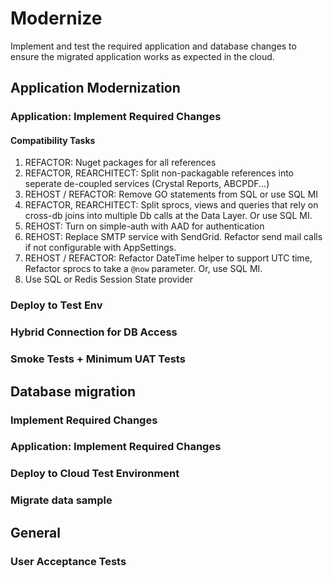 # Modernize

Implement and test the required application and database changes to ensure the migrated application works as expected in the cloud.

## Application Modernization

### Application: Implement Required Changes

#### Compatibility Tasks

1. REFACTOR: Nuget packages for all references
1. REFACTOR, REARCHITECT: Split non-packagable references into seperate de-coupled services (Crystal
   Reports, ABCPDF...)
1. REHOST / REFACTOR: Remove GO statements from SQL or use SQL MI
1. REFACTOR, REARCHITECT: Split sprocs, views and queries that rely on cross-db joins into multiple
   Db calls at the Data Layer. Or use SQL MI.
1. REHOST: Turn on simple-auth with AAD for authentication
1. REHOST: Replace SMTP service with SendGrid. Refactor send mail calls if not configurable with AppSettings.
1. REHOST / REFACTOR: Refactor DateTime helper to support UTC time, Refactor sprocs to take a `@now`
   parameter. Or, use SQL MI.
1. Use SQL or Redis Session State provider


### Deploy to Test Env
### Hybrid Connection for DB Access
### Smoke Tests + Minimum UAT Tests

## Database migration
### Implement Required Changes
### Application: Implement Required Changes
### Deploy to Cloud Test Environment
### Migrate data sample

## General
### User Acceptance Tests